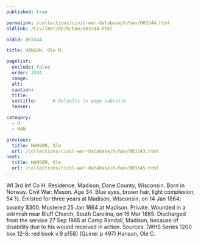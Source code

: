 ```yaml
---
published: true

permalink: /collections/civil-war-database/h/han/003344.html
oldlink: /CivilWar/db/h/han/003344.html

oldid: 003344

title: HANSON, Ole M.

pagelist:
  exclude: false
  order: 3344
  image: 
  alt:
  caption:
  title:
  subtitle:      # Defaults to page subtitle
  teaser:

category: 
  - H 
  - HAN

previous:
  title: HANSON, Ole
  url: /collections/civil-war-database/h/han/003343.html  
next:
  title: HANSON, Ole
  url: /collections/civil-war-database/h/han/003345.html   
---
```

WI 3rd Inf Co H. Residence: Madison, Dane County, Wisconsin. Born in Norway. Civil War: Mason. Age 34. Blue eyes, brown hair, light complexion, 5&#146;4 &frac12;&#148;. Enlisted for three years at Madison, Wisconsin, on 14 Jan 1864; bounty $300. Mustered 25 Jan 1864 at Madison. Private. Wounded in a skirmish near Bluff Church, South Carolina, on 16 Mar 1865. Discharged from the service 27 Sep 1865 at Camp Randall, Madison, because of disability due to his wound received in action. Sources: (WHS Series 1200 box 12-8; red book v.9 p158) (Quiner p 497) &#147;Hanson, Ole C.&#148;